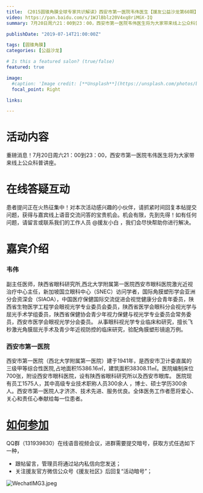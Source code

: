 ```yaml
---
title: 《2015圆锥角膜全球专家共识解读》西安市第一医院韦伟医生【援友公益沙龙第60期】
video: https://pan.baidu.com/s/1WJlBblz20V4xq8riMGX-IQ
summary: 7月20日周六21：00到23：00，西安市第一医院韦伟医生将为大家带来线上公众科普讲座。

publishDate: "2019-07-14T21:00:00Z"

tags: [圆锥角膜]
categories: [公益沙龙]

# Is this a featured salon? (true/false)
featured: true

image:
  #caption: 'Image credit: [**Unsplash**](https://unsplash.com/photos/bzdhc5b3Bxs)'
  focal_point: Right

links:

---
```


# 活动内容

重磅消息！7月20日周六21：00到23：00，西安市第一医院韦伟医生将为大家带来线上公众科普讲座。

# 在线答疑互动

患者提问正在火热征集中！对本次活动感兴趣的小伙伴，请抓紧时间回复本帖提交问题，获得与嘉宾线上语音交流问答的宝贵机会。机会有限，先到先得！如有任何问题，请留言或联系我们的工作人员 @援友小白 ，我们会尽快帮助你进行解决。

# 嘉宾介绍

### 韦伟

  副主任医师，陕西省眼科研究所,西北大学附属第一医院西安市眼科医院激光近视治疗中心主任，新加坡国立眼科中心（SNEC）访问学者，国际角膜塑形学会亚洲分会资深会（SIAOA），中国医疗保健国际交流促进会视觉健康分会青年委员，陕西省生物医学工程学会眼视光学专业委员会委员，陕西省医学会眼科分会视光学与屈光手术学组委员，陕西省保健协会青少年视力保健与视光学专业委员会常务委员，西安市医学会眼视光学分会委员。    从事眼科视光学专业临床和研究，擅长飞秒激光角膜屈光手术及青少年近视防控的临床研究，验配角膜塑形镜逾万例。

### 西安市第一医院

西安市第一医院（西北大学附属第一医院）建于1941年，是西安市卫计委直属的三级甲等综合性医院,占地面积15386.16㎡，建筑面积38308.11㎡。医院编制床位700张，附设西安市眼科医院，设有陕西省眼科研究所以及西安市眼库。 医院现有员工1575人，其中高级专业技术职称人员300余人 ，博士、硕士学历300余人。西安市第一医院人才济济、技术先进、服务优良。全体医务工作者愿将爱心、关心和责任心奉献给每一位患者。

# [如何参加](https://yuanyou.site/t/topic/1256#canjia)

QQ群（131939830）在线语音视频会议，进群需要提交暗号，获取方式任选如下一种，

* 跟帖留言，管理员将通过站内私信向您发送；
* 关注援友官方微信公众号《援友社区》后回复“活动暗号”；

![WechatIMG3.jpeg](https://yuanyou.s3.cn-north-1.amazonaws.com.cn/original/2X/7/7b1f3b7a8c04884de891a5fbd23c57133cf98679.jpeg)